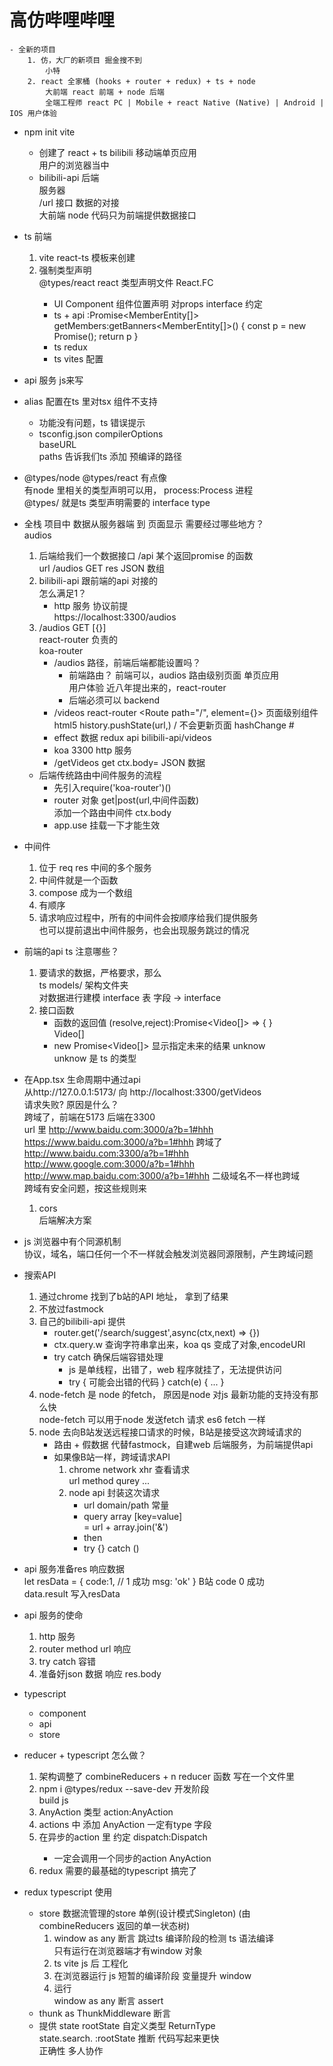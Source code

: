 # 高仿哔哩哔哩          
    - 全新的项目        
        1. 仿，大厂的新项目 掘金搜不到            
            小特          
        2. react 全家桶 (hooks + router + redux) + ts + node            
            大前端 react 前端 + node 后端             
            全端工程师 react PC | Mobile + react Native (Native) | Android | IOS 用户体验             

- npm init vite       
    - 创建了 react + ts  bilibili 移动端单页应用           
        用户的浏览器当中             
    - bilibili-api  后端           
        服务器              
        /url  接口  数据的对接           
        大前端 node 代码只为前端提供数据接口          

- ts 前端            
    1. vite  react-ts 模板来创建         
    2. 强制类型声明         
        @types/react   react 类型声明文件  React.FC<PropTypes>          
        - UI Component 组件位置声明 对props interface 约定          
        - ts + api   :Promise<MemberEntity[]>           
        getMembers:getBanners<MemberEntity[]>() {
            const p = new Promise();
            return p
        }
        - ts redux        
        - ts vites 配置           

- api 服务  js来写            
- alias 配置在ts 里对tsx 组件不支持           
    - 功能没有问题，ts 错误提示         
    - tsconfig.json compilerOptions           
        baseURL           
        paths 告诉我们ts 添加 预编译的路径            

- @types/node @types/react  有点像           
    有node 里相关的类型声明可以用， process:Process 进程           
    @types/ 就是ts 类型声明需要的 interface type            

- 全栈 项目中 数据从服务器端 到 页面显示 需要经过哪些地方？           
    audios         
    1. 后端给我们一个数据接口 /api 某个返回promise 的函数           
        url /audios GET res JSON 数组            
    2. bilibili-api 跟前端的api 对接的            
        怎么满足1？          
        - http 服务 协议前提          
            https://localhost:3300/audios          
    3. /audios  GET  [{}]           
        react-router 负责的            
        koa-router             
        - /audios   路径，前端后端都能设置吗？            
            - 前端路由？ 前端可以，audios 路由级别页面  单页应用            
                用户体验 近八年提出来的，react-router         
            - 后端必须可以 backend            
        - /videos  react-router  <Route path="/", element={<Videos/>}>  <Link to="">   页面级别组件           
            html5 history.pushState(url,) / 不会更新页面 hashChange #         
        - effect  数据  redux  api  bilibili-api/videos          
        - koa  3300   http 服务         
        - /getVideos  get  ctx.body=     JSON 数据        
    - 后端传统路由中间件服务的流程        
        - 先引入require('koa-router')()          
        - router 对象 get|post(url,中间件函数)            
            添加一个路由中间件 ctx.body          
        - app.use 挂载一下才能生效          

- 中间件          
    1. 位于 req  res  中间的多个服务        
    2. 中间件就是一个函数         
    3. compose 成为一个数组        
    4. 有顺序         
    5. 请求响应过程中，所有的中间件会按顺序给我们提供服务          
        也可以提前退出中间件服务，也会出现服务跳过的情况            

- 前端的api ts 注意哪些？              
    1. 要请求的数据，严格要求，那么              
        ts models/ 架构文件夹                
        对数据进行建模 interface 表 字段 -> interface                      
    2. 接口函数          
        - 函数的返回值 (resolve,reject):Promise<Video[]> => {  }            
        Video[]          
        - new Promise<Video[]> 显示指定未来的结果 unknow          
        unknow 是 ts 的类型         

- 在App.tsx 生命周期中通过api           
    从http://127.0.0.1:5173/ 向 http://localhost:3300/getVideos            
    请求失败? 原因是什么？          
    跨域了，前端在5173 后端在3300           
    url 里  http://www.baidu.com:3000/a?b=1#hhh               
        https://www.baidu.com:3000/a?b=1#hhh 跨域了           
        http://www.baidu.com:3300/a?b=1#hhh          
        http://www.google.com:3000/a?b=1#hhh          
        http://www.map.baidu.com:3000/a?b=1#hhh 二级域名不一样也跨域           
    跨域有安全问题，按这些规则来           
    1. cors                        
        后端解决方案               

- js 浏览器中有个同源机制          
    协议，域名，端口任何一个不一样就会触发浏览器同源限制，产生跨域问题

- 搜索API           
    1. 通过chrome 找到了b站的API 地址， 拿到了结果          
    2. 不放过fastmock           
    3. 自己的bilibili-api 提供           
        - router.get('/search/suggest',async(ctx,next) => {})           
        - ctx.query.w 查询字符串拿出来，koa qs 变成了对象,encodeURI          
        - try catch  确保后端容错处理           
            - js 是单线程，出错了，web 程序就挂了，无法提供访问           
            - try { 可能会出错的代码 } catch(e) { ... }            
    4. node-fetch 是 node 的fetch， 原因是node 对js 最新功能的支持没有那么快               
        node-fetch 可以用于node 发送fetch 请求  es6 fetch 一样          
    5. node 去向B站发送远程接口请求的时候，B站是接受这次跨域请求的            
        - 路由 + 假数据  代替fastmock，自建web 后端服务，为前端提供api           
        - 如果像B站一样，跨域请求API           
            1. chrome network xhr 查看请求             
                url method qurey ...        
            2. node api 封装这次请求              
                - url   domain/path  常量              
                - query  array  [key=value]          
                    = url + array.join('&')          
                - then            
                - try {} catch ()

- api 服务准备res 响应数据          
    let resData = {
        code:1, // 1 成功
        msg: 'ok'
    }
    B站 code 0 成功               
    data.result  写入resData             

- api 服务的使命            
    1. http 服务           
    2. router method url 响应            
    3. try catch  容错           
    4. 准备好json 数据  响应   res.body            

- typescript           
    - component          
    - api           
    - store           

- reducer + typescript 怎么做？              
    1. 架构调整了  combineReducers + n reducer 函数 写在一个文件里            
    2. npm i @types/redux --save-dev  开发阶段           
        build  js         
    3. AnyAction 类型  action:AnyAction        
    4. actions 中 添加 AnyAction 一定有type 字段          
    5. 在异步的action 里  约定 dispatch:Dispatch<AnyAction>          
        - 一定会调用一个同步的action AnyAction              
    6. redux 需要的最基础的typescript 搞完了             
    
- redux typescript 使用                
    - store 数据流管理的store 单例(设计模式Singleton) (由combineReducers 返回的单一状态树)            
        1. window as any 断言 跳过ts 编译阶段的检测  ts 语法编译                
            只有运行在浏览器端才有window 对象           
        2. ts vite  js 后  工程化            
        3. 在浏览器运行  js  短暂的编译阶段   变量提升   window             
        4. 运行          
            window as any  断言 assert          
    - thunk as ThunkMiddleware 断言              
    - 提供 state  rootState 自定义类型  ReturnType<typeof reducers>             
        state.search.   :rootState 推断  代码写起来更快          
        正确性  多人协作           